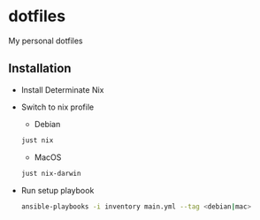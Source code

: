 # dotfiles

My personal dotfiles

## Installation

- Install Determinate Nix

- Switch to nix profile

  - Debian
  ```bash
  just nix
  ```

  - MacOS
  ```bash
  just nix-darwin
  ```

- Run setup playbook

  ```bash
  ansible-playbooks -i inventory main.yml --tag <debian|mac>
  ```
